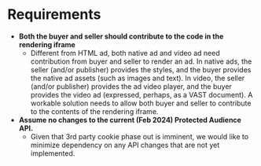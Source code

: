 # Requirements



*   **Both the buyer and seller should contribute to the code in the rendering iframe**
    *   Different from HTML ad, both native ad and video ad need contribution from buyer and seller to render an ad. In native ads, the seller (and/or publisher) provides the styles, and the buyer provides the native ad assets (such as images and text). In video, the seller (and/or publisher) provides the ad video player, and the buyer provides the video ad (expressed, perhaps, as a VAST document). A workable solution needs to allow both buyer and seller to contribute to the contents of the rendering iframe.
*   **Assume no changes to the current (Feb 2024) Protected Audience API.**
    *   Given that 3rd party cookie phase out is imminent, we would like to minimize dependency on any API changes that are not yet implemented.
